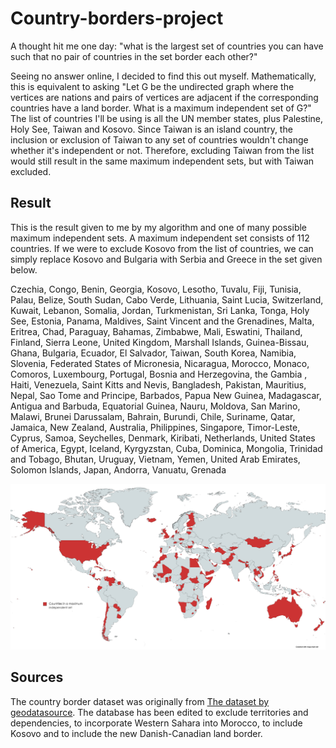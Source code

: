 # Country-borders-project

A thought hit me one day: "what is the largest set of countries you can have such that no pair of countries in the set border each other?"

Seeing no answer online, I decided to find this out myself. Mathematically, this is equivalent to asking "Let G be the undirected graph where the vertices are nations and pairs of vertices are adjacent if the corresponding countries have a land border. What is a maximum independent set of G?" The list of countries I'll be using is all the UN member states, plus Palestine, Holy See, Taiwan and Kosovo. Since Taiwan is an island country, the inclusion or exclusion of Taiwan to any set of countries wouldn't change whether it's independent or not. Therefore, excluding Taiwan from the list would still result in the same maximum independent sets, but with Taiwan excluded.

## Result

This is the result given to me by my algorithm and one of many possible maximum independent sets. A maximum independent set consists of 112 countries. If we were to exclude Kosovo from the list of countries, we can simply replace Kosovo and Bulgaria with Serbia and Greece in the set given below.

Czechia, Congo, Benin, Georgia, Kosovo, Lesotho, Tuvalu, Fiji, Tunisia, Palau, Belize, South Sudan, Cabo Verde, Lithuania, Saint Lucia, Switzerland, Kuwait, Lebanon, Somalia, Jordan, Turkmenistan, Sri Lanka, Tonga, Holy See, Estonia, Panama, Maldives, Saint Vincent and the Grenadines, Malta, Eritrea, Chad, Paraguay, Bahamas, Zimbabwe, Mali, Eswatini, Thailand, Finland, Sierra Leone, United Kingdom, Marshall Islands, Guinea-Bissau, Ghana, Bulgaria, Ecuador, El Salvador, Taiwan, South Korea, Namibia, Slovenia, Federated States of Micronesia, Nicaragua, Morocco, Monaco, Comoros, Luxembourg, Portugal, Bosnia and Herzegovina, the Gambia , Haiti, Venezuela, Saint Kitts and Nevis, Bangladesh, Pakistan, Mauritius, Nepal, Sao Tome and Principe, Barbados, Papua New Guinea, Madagascar, Antigua and Barbuda, Equatorial Guinea, Nauru, Moldova, San Marino, Malawi, Brunei Darussalam, Bahrain, Burundi, Chile, Suriname, Qatar, Jamaica, New Zealand, Australia, Philippines, Singapore, Timor-Leste, Cyprus, Samoa, Seychelles, Denmark, Kiribati, Netherlands, United States of America, Egypt, Iceland, Kyrgyzstan, Cuba, Dominica, Mongolia, Trinidad and Tobago, Bhutan, Uruguay, Vietnam, Yemen, United Arab Emirates, Solomon Islands, Japan, Andorra, Vanuatu, Grenada

![A maximum independent set of countries of the world](MapChart_Map.png)

## Sources

The country border dataset was originally from [The dataset by geodatasource](https://github.com/geodatasource/country-borders).
The database has been edited to exclude territories and dependencies, to incorporate Western Sahara into Morocco, to include Kosovo and to include the new Danish-Canadian land border.
